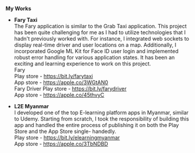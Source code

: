 **My Works**

- **Fary Taxi**\
The Fary application is similar to the Grab Taxi application. This project has been quite challenging for me as I had to utilize technologies that I hadn't previously worked with. For instance, I integrated web sockets to display real-time driver and user locations on a map. Additionally, I incorporated Google ML Kit for Face ID user login and implemented robust error handling for various application states. It has been an exciting and learning experience to work on this project.\
Fary\
Play store - https://bit.ly/farytaxi \
App store - https://apple.co/3WGtAN0 \
Fary Driver
Play store - https://bit.ly/farydriver \
App store - https://apple.co/45thvyC

- **L2E Myanmar**\
I developed one of the top E-learning platform apps in Myanmar, similar to Udemy. Starting from scratch, I took the responsibility of building this app and handled the entire process of publishing it on both the Play Store and the App Store single- handedly.\
Play store - https://bit.ly/elearningmyanmar \
App store - https://apple.co/3TbNDBD
